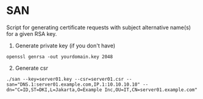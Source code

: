 # SAN

Script for generating certificate requests with subject alternative name(s) for a given RSA key.

1. Generate private key (if you don't have)
```
openssl genrsa -out yourdomain.key 2048
```

2. Generate csr
```
./san --key=server01.key --csr=server01.csr --san="DNS.1:server01.example.com,IP.1:10.10.10.10" --dn="C=ID,ST=DKI,L=Jakarta,O=Example Inc,OU=IT,CN=server01.example.com"
```
